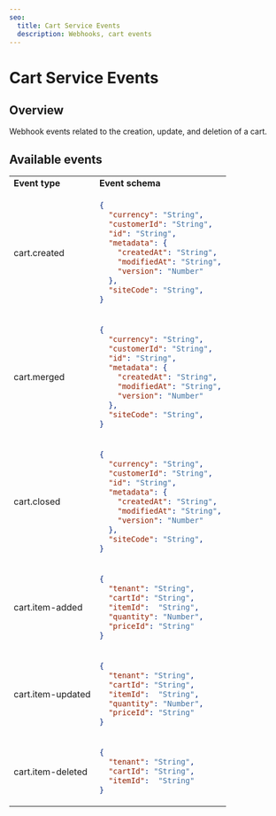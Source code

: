 ```yaml
---
seo:
  title: Cart Service Events
  description: Webhooks, cart events
---
```


# Cart Service Events

## Overview

Webhook events related to the creation, update, and deletion of a cart.

## Available events

<table>
  <tr>
    <td><b>Event type</b></td>
    <td><b>Event schema</b></td>
  </tr>
  <tr>
    <td>cart.created</td>
<td>

```json
{
  "currency": "String",
  "customerId": "String",
  "id": "String",
  "metadata": {
    "createdAt": "String",
    "modifiedAt": "String",
    "version": "Number"
  },
  "siteCode": "String",
}
```
</td>
</tr>

<tr>
    <td>cart.merged</td>
<td>

```json
{
  "currency": "String",
  "customerId": "String",
  "id": "String",
  "metadata": {
    "createdAt": "String",
    "modifiedAt": "String",
    "version": "Number"
  },
  "siteCode": "String",
}
```
</td>
</tr>
  <tr>
    <td>cart.closed</td>
<td>

```json
{
  "currency": "String",
  "customerId": "String",
  "id": "String",
  "metadata": {
    "createdAt": "String",
    "modifiedAt": "String",
    "version": "Number"
  },
  "siteCode": "String",
}
```
</td>
</tr>
<tr>
    <td>cart.item-added</td>
<td>

```json
{
  "tenant": "String",
  "cartId": "String",
  "itemId":  "String",
  "quantity": "Number",
  "priceId": "String"
}
```
</td>
</tr>
<tr>
    <td>cart.item-updated</td>
<td>

```json
{
  "tenant": "String",
  "cartId": "String",
  "itemId":  "String",
  "quantity": "Number",
  "priceId": "String"
}
```
</td>
</tr>
<tr>
    <td>cart.item-deleted</td>
<td>

```json
{
  "tenant": "String",
  "cartId": "String",
  "itemId":  "String"
}
```
</td>
</tr>
</table>